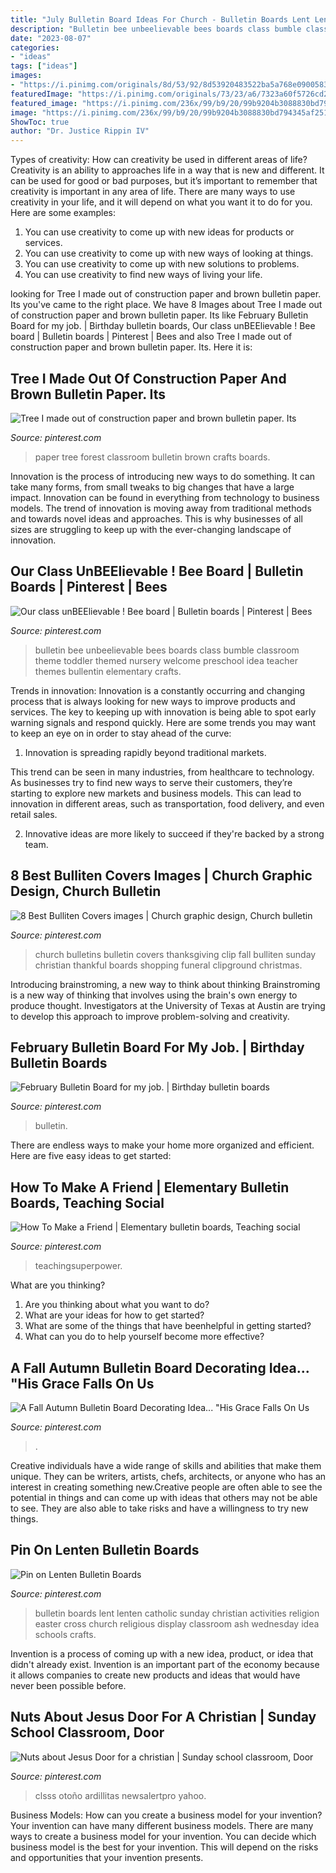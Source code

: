 ```yaml
---
title: "July Bulletin Board Ideas For Church - Bulletin Boards Lent Lenten Catholic Sunday Christian Activities Religion Easter Cross Church Religious Display Classroom Ash Wednesday Idea Schools Crafts"
description: "Bulletin bee unbeelievable bees boards class bumble classroom theme toddler themed nursery welcome preschool idea teacher themes bullentin elementary crafts"
date: "2023-08-07"
categories:
- "ideas"
tags: ["ideas"]
images:
- "https://i.pinimg.com/originals/8d/53/92/8d53920483522ba5a768e0900583836e.jpg"
featuredImage: "https://i.pinimg.com/originals/73/23/a6/7323a60f5726cd22aa23f9b32895d50a.jpg"
featured_image: "https://i.pinimg.com/236x/99/b9/20/99b9204b3088830bd794345af25100ff--church-bulletins-bulletin-board.jpg"
image: "https://i.pinimg.com/236x/99/b9/20/99b9204b3088830bd794345af25100ff--church-bulletins-bulletin-board.jpg"
ShowToc: true
author: "Dr. Justice Rippin IV"
---
```



Types of creativity: How can creativity be used in different areas of life?
Creativity is an ability to approaches life in a way that is new and different. It can be used for good or bad purposes, but it’s important to remember that creativity is important in any area of life. There are many ways to use creativity in your life, and it will depend on what you want it to do for you. Here are some examples: 
1. You can use creativity to come up with new ideas for products or services.
2. You can use creativity to come up with new ways of looking at things.
3. You can use creativity to come up with new solutions to problems.
4. You can use creativity to find new ways of living your life.

	

		
looking for Tree I made out of construction paper and brown bulletin paper. Its you've came to the right place. We have 8 Images about Tree I made out of construction paper and brown bulletin paper. Its like February Bulletin Board for my job. | Birthday bulletin boards, Our class unBEElievable ! Bee board | Bulletin boards | Pinterest | Bees and also Tree I made out of construction paper and brown bulletin paper. Its. Here it is:
		
    
## Tree I Made Out Of Construction Paper And Brown Bulletin Paper. Its

<img loading=lazy src="https://i.pinimg.com/736x/ba/a9/10/baa910809aa6bbaa5e11b0fe8539a5f9--paper-tree-classroom-forest-classroom.jpg?b=t" onerror="this.onerror=null;this.src='https://tse2.mm.bing.net/th?id=OIP.PqLyV8KEzcD2p46FKbotxgHaJ4&amp;pid=15.1';" alt="Tree I made out of construction paper and brown bulletin paper. Its">

_Source: pinterest.com_

>paper tree forest classroom bulletin brown crafts boards. 

	

Innovation is the process of introducing new ways to do something. It can take many forms, from small tweaks to big changes that have a large impact. Innovation can be found in everything from technology to business models. The trend of innovation is moving away from traditional methods and towards novel ideas and approaches. This is why businesses of all sizes are struggling to keep up with the ever-changing landscape of innovation.

    
## Our Class UnBEElievable ! Bee Board | Bulletin Boards | Pinterest | Bees

<img loading=lazy src="https://s-media-cache-ak0.pinimg.com/736x/e1/61/f2/e161f290750677278f36d60e626dbe35.jpg" onerror="this.onerror=null;this.src='https://tse2.mm.bing.net/th?id=OIP.RrjBVFgdHpcdg7EWZFoWiQHaJ6&amp;pid=15.1';" alt="Our class unBEElievable ! Bee board | Bulletin boards | Pinterest | Bees">

_Source: pinterest.com_

>bulletin bee unbeelievable bees boards class bumble classroom theme toddler themed nursery welcome preschool idea teacher themes bullentin elementary crafts. 

	

Trends in innovation:
Innovation is a constantly occurring and changing process that is always looking for new ways to improve products and services. The key to keeping up with innovation is being able to spot early warning signals and respond quickly. Here are some trends you may want to keep an eye on in order to stay ahead of the curve:
1. Innovation is spreading rapidly beyond traditional markets.

This trend can be seen in many industries, from healthcare to technology. As businesses try to find new ways to serve their customers, they’re starting to explore new markets and business models. This can lead to innovation in different areas, such as transportation, food delivery, and even retail sales.

2. Innovative ideas are more likely to succeed if they're backed by a strong team.

    
## 8 Best Bulliten Covers Images | Church Graphic Design, Church Bulletin

<img loading=lazy src="https://i.pinimg.com/236x/99/b9/20/99b9204b3088830bd794345af25100ff--church-bulletins-bulletin-board.jpg" onerror="this.onerror=null;this.src='https://tse3.mm.bing.net/th?id=OIP.lYt3bVAWyGPbAriyjWA1yQAAAA&amp;pid=15.1';" alt="8 Best Bulliten Covers images | Church graphic design, Church bulletin">

_Source: pinterest.com_

>church bulletins bulletin covers thanksgiving clip fall bulliten sunday christian thankful boards shopping funeral clipground christmas. 

	

Introducing brainstroming, a new way to think about thinking
Brainstroming is a new way of thinking that involves using the brain's own energy to produce thought. Investigators at the University of Texas at Austin are trying to develop this approach to improve problem-solving and creativity.

    
## February Bulletin Board For My Job. | Birthday Bulletin Boards

<img loading=lazy src="https://i.pinimg.com/originals/8d/53/92/8d53920483522ba5a768e0900583836e.jpg" onerror="this.onerror=null;this.src='https://tse4.mm.bing.net/th?id=OIP.Mzi9WQvAkM3fvhUauabeHgHaJ4&amp;pid=15.1';" alt="February Bulletin Board for my job. | Birthday bulletin boards">

_Source: pinterest.com_

>bulletin. 

	

There are endless ways to make your home more organized and efficient. Here are five easy ideas to get started:

    
## How To Make A Friend | Elementary Bulletin Boards, Teaching Social

<img loading=lazy src="https://i.pinimg.com/736x/ff/e0/f2/ffe0f2237a019b6c5baf6d455dfa2508.jpg" onerror="this.onerror=null;this.src='https://tse3.mm.bing.net/th?id=OIP.xOkxdvVzupevVZvdoGRgcwHaIk&amp;pid=15.1';" alt="How To Make a Friend | Elementary bulletin boards, Teaching social">

_Source: pinterest.com_

>teachingsuperpower. 

	

What are you thinking?
1. Are you thinking about what you want to do?
2. What are your ideas for how to get started? 
3. What are some of the things that have beenhelpful in getting started?
4. What can you do to help yourself become more effective?

    
## A Fall Autumn Bulletin Board Decorating Idea... &quot;His Grace Falls On Us

<img loading=lazy src="https://i.pinimg.com/736x/b6/36/f3/b636f3af7105a36b2e0beed034e190c3.jpg" onerror="this.onerror=null;this.src='https://tse3.mm.bing.net/th?id=OIP.V0gD9Ek1GOv5Kr-c1BEwHAHaJ4&amp;pid=15.1';" alt="A Fall Autumn Bulletin Board Decorating Idea... &quot;His Grace Falls On Us">

_Source: pinterest.com_

>. 

	

Creative individuals have a wide range of skills and abilities that make them unique. They can be writers, artists, chefs, architects, or anyone who has an interest in creating something new.Creative people are often able to see the potential in things and can come up with ideas that others may not be able to see. They are also able to take risks and have a willingness to try new things.

    
## Pin On Lenten Bulletin Boards

<img loading=lazy src="https://i.pinimg.com/736x/4c/38/b5/4c38b50495f36561669653688e5944b1.jpg" onerror="this.onerror=null;this.src='https://tse3.mm.bing.net/th?id=OIP.MmMyX1MsFY9qFOh5qDYGlQHaNI&amp;pid=15.1';" alt="Pin on Lenten Bulletin Boards">

_Source: pinterest.com_

>bulletin boards lent lenten catholic sunday christian activities religion easter cross church religious display classroom ash wednesday idea schools crafts. 

	

Invention is a process of coming up with a new idea, product, or idea that didn't already exist. Invention is an important part of the economy because it allows companies to create new products and ideas that would have never been possible before.

    
## Nuts About Jesus Door For A Christian | Sunday School Classroom, Door

<img loading=lazy src="https://i.pinimg.com/originals/73/23/a6/7323a60f5726cd22aa23f9b32895d50a.jpg" onerror="this.onerror=null;this.src='https://tse1.mm.bing.net/th?id=OIP.SavosgOoxEXEq13gKmIbNwAAAA&amp;pid=15.1';" alt="Nuts about Jesus Door for a christian | Sunday school classroom, Door">

_Source: pinterest.com_

>clsss otoño ardillitas newsalertpro yahoo. 

	

Business Models: How can you create a business model for your invention?
Your invention can have many different business models. There are many ways to create a business model for your invention. You can decide which business model is the best for your invention. This will depend on the risks and opportunities that your invention presents.

